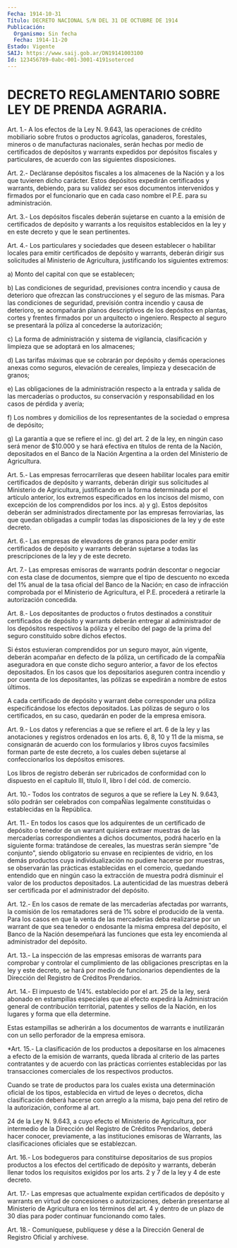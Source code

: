 ```yaml
---
Fecha: 1914-10-31
Título: DECRETO NACIONAL S/N DEL 31 DE OCTUBRE DE 1914
Publicación:
  Organismo: Sin fecha
  Fecha: 1914-11-20
Estado: Vigente
SAIJ: https://www.saij.gob.ar/DN19141003100
Id: 123456789-0abc-001-3001-4191soterced
---
```

# DECRETO REGLAMENTARIO SOBRE LEY DE PRENDA AGRARIA.

<a id="1"></a>
Art.  1.- A los efectos de la Ley N. 9.643, las operaciones de crédito mobiliario  sobre  frutos o productos agrícolas, ganaderos, forestales, mineros o de manufacturas  nacionales, serán hechas por medio  de  certificados  de  depósitos  y  warrants  expedidos  por depósitos fiscales y particulares, de acuerdo  con  las  siguientes disposiciones.

<a id="2"></a>
Art.  2.-  Decláranse depósitos fiscales a los almacenes de la Nación  y  a  los que  tuvieren  dicho  carácter.  Estos  depósitos expedirán certificados  y  warrants,  debiendo, para su validez ser esos documentos intervenidos y firmados  por  el funcionario que en cada caso nombre el P.E. para su administración.

<a id="3"></a>
Art.  3.- Los depósitos fiscales deberán sujetarse en cuanto a la emisión de  certificados de depósito y warrants a los requisitos establecidos en la ley y en este decreto y que le sean pertinentes.

<a id="4"></a>
Art. 4.- Los particulares y sociedades que deseen establecer o habilitar  locales para emitir certificados de depósito y warrants, deberán dirigir  sus  solicitudes  al  Ministerio  de  Agricultura, justificando los siguientes extremos:

a) Monto del capital con que se establecen;

b)  Las  condiciones  de  seguridad, previsiones contra incendio  y causa de deterioro que ofrezcan  las  construcciones y el seguro de las  mismas.  Para las condiciones de seguridad,  previsión  contra incendio y causa  de  deterioro, se acompañarán planos descriptivos de los depósitos en plantas,  cortes  y  frentes  firmados  por  un arquitecto  o ingeniero. Respecto al seguro se presentará la póliza al concederse la autorización;

c) La forma de administración y sistema de vigilancia, clasificación  y  limpieza  que  se adoptará en los almacenes;

d)  Las  tarifas  máximas  que se cobrarán  por  depósito  y  demás operaciones anexas como seguros,  elevación de cereales, limpieza y desecación de granos;

e) Las obligaciones de la administración  respecto  a  la entrada y salida    de   las  mercaderías  o  productos,  su  conservación  y responsabilidad en los casos de pérdida y avería;

f) Los nombres  y domicilios de los representantes de la sociedad o empresa de depósito;

g) La garantía a  que  se  refiere el inc. g) del art. 2 de la ley, en ningún caso será menor de  $10.000 y se hará efectiva en títulos de  renta  de la Nación, depositados  en  el  Banco  de  la  Nación Argentina a la orden del Ministerio de Agricultura.

<a id="5"></a>
Art.  5.-  Las  empresas  ferrocarrileras que deseen habilitar locales para emitir certificados  de  depósito  y warrants, deberán dirigir sus solicitudes al Ministerio de Agricultura,  justificando en  la  forma  determinada  por  el artículo anterior, los extremos especificados  en  los  incisos del mismo,  con  excepción  de  los comprendidos por los incs.  a)  y  g).  Estos depósitos deberán ser administrados directamente por las empresas  ferroviarias,  las que quedan obligadas a cumplir todas las disposiciones de la ley  y  de este decreto.

<a id="6"></a>
Art. 6.- Las empresas de elevadores de granos para poder emitir certificados  de  depósito y warrants deberán sujetarse a todas las prescripciones de la ley y de este decreto.

<a id="7"></a>
Art.  7.- Las empresas emisoras de warrants podrán descontar o negociar con  esta  clase  de  documentos,  siempre  que el tipo de descuento  no exceda del 1% anual de la tasa oficial del  Banco  de la Nación; en  caso  de  infracción comprobada por el Ministerio de Agricultura,  el  P.E.  procederá    a  retirarle  la  autorización concedida.

<a id="8"></a>
Art.  8.-  Los depositantes de productos o frutos destinados a constituir certificados  de depósito y warrants deberán entregar al administrador de los depósitos  respectivos  la  póliza y el recibo del pago de la prima del seguro constituido sobre  dichos  efectos.

Si  éstos estuvieran comprendidos por un seguro mayor, aún vigente, deberán  acompañar  en  defecto  de la póliza, un certificado de la compaÑía aseguradora en que conste  dicho  seguro anterior, a favor de  los  efectos  depositados.  En los casos que  los  depositarios aseguren  contra incendio y por cuenta  de  los  depositantes,  las pólizas se expedirán a nombre de estos últimos.

A cada certificado  de  depósito  y  warrant  debe corresponder una póliza  especificándose  los efectos depositados.  Las  pólizas  de seguro o los certificados,  en  su  caso,  quedarán  en poder de la empresa emisora.

<a id="9"></a>
Art. 9.- Los datos y referencias a que se refiere el art. 6 de la ley  y  las anotaciones y registros ordenados en los arts. 6, 8, 10 y 11 de la  misma, se consignarán de acuerdo con los formularios y libros cuyos facsímiles  forman  parte  de  este  decreto,  a los cuales  deben  sujetarse al confeccionarlos los depósitos emisores.

Los libros de registro  deberán  ser  rubricados de conformidad con lo dispuesto en el capítulo III, título  II,  libro  I  del cód. de comercio.

<a id="10"></a>
Art.  10.-  Todos los contratos de seguros a que se refiere la Ley N. 9.643, sólo  podrán  ser celebrados con compaÑías legalmente constituidas o establecidas en la República.

<a id="11"></a>
Art.  11.-  En  todos  los  casos  que  los  adquirentes de un certificado  de  depósito o tenedor de un warrant quisiera  extraer muestras de las mercaderías  correspondientes  a dichos documentos, podrá hacerlo en la siguiente forma: tratándose  de  cereales,  las muestras  serán siempre "de conjunto", siendo obligatorio su envase en recipientes de vidrio, en los demás productos cuya individualización  no  pudiere  hacerse por muestras, se observarán las prácticas establecidas en el  comercio,  quedando entendido que en ningún caso la extracción de muestra podrá  disminuir  el  valor de  los  productos  depositados.  La  autenticidad  de las muestras deberá    ser   certificada  por  el  administrador  del  depósito.

<a id="12"></a>
Art.  12.- En los casos de remate de las mercaderías afectadas por warrants,  la  comisión  de los rematadores será de 1% sobre el producido de la venta. Para los  casos  en  que  la  venta  de  las mercaderías  deba  realizarse  por  un warrant de que sea tenedor o endosante la misma empresa del depósito,  el  Banco  de  la  Nación desempeñará  las funciones que esta ley encomienda al administrador del depósito.

<a id="13"></a>
Art.  13.-  La inspección de las empresas emisoras de warrants para comprobar y controlar  el  cumplimiento  de  las  obligaciones prescriptas  en  la  ley  y  este  decreto,  se  hará por medio  de funcionarios dependientes de la Dirección del Registro  de Créditos Prendarios.

<a id="14"></a>
Art. 14.- El impuesto de 1/4%. establecido por el art. 25 de la ley,  será abonado en estampillas especiales que al efecto expedirá la Administración  general  de contribución territorial, patentes y sellos de la Nación, en los lugares  y  forma  que  ella determine.

Estas  estampillas  se  adherirán  a  los documentos de warrants  e inutilizarán  con  un  sello  perforador  de  la  empresa  emisora.

<a id="15"></a>
*Art.  15.- La clasificación de los productos a depositarse en los almacenes  a efecto de la emisión de warrants, queda librada al criterio de las  partes contratantes y de acuerdo con las prácticas corrientes establecidas  por  las  transacciones comerciales de los respectivos productos.

Cuando se trate de productos para los cuales exista una determinación oficial de los tipos,  establecida en virtud de leyes o decretos, dicha clasificación deberá  hacerse  con  arreglo  a la misma,  bajo  pena  del retiro de la autorización, conforme al art.

24 de la Ley N. 9.643,  a cuyo efecto el Ministerio de Agricultura, por intermedio de la Dirección del Registro de Créditos Prendarios, deberá hacer  conocer, previamente, a las instituciones emisoras  de  Warrants,  las  clasificaciones    oficiales  que  se establezcan.

<a id="16"></a>
Art. 16.- Los bodegueros para constituirse depositarios de sus propios  productos  a  los  efectos  del  certificado de depósito y warrants,  deberán  llenar todos los requisitos  exigidos  por  los arts. 2 y 7 de la ley y 4 de este decreto.

<a id="17"></a>
Art. 17.- Las empresas que actualmente expidan certificados de depósito  y  warrants  en  virtud  de concesiones o autorizaciones, deberán presentarse al Ministerio de  Agricultura  en  los términos del  art.  4  y  dentro de un plazo de 30 días para poder continuar funcionando como tales.

<a id="18"></a>
Art. 18.- Comuníquese, publíquese y dése a la Dirección General de Registro Oficial y archívese.